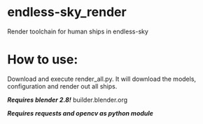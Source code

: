 # endless-sky_render
Render toolchain for human ships in endless-sky

# How to use:
Download and execute render_all.py. It will download the models, configuration and render out all ships.

___Requires blender 2.8!___
builder.blender.org

___Requires requests and opencv as python module___
